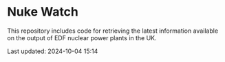 # Nuke Watch

This repository includes code for retrieving the latest information available on the output of EDF nuclear power plants in the UK.

Last updated: 2024-10-04 15:14